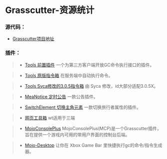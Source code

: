 # Grasscutter-资源统计

### 源代码：

* [Grasscutter项目地址](https://github.com/Grasscutters/Grasscutter)

### 插件： 

>* [Tools 前置插件](https://github.com/jie65535/gc-opencommand-plugin)   一个为第三方客户端开放GC命令执行接口的插件。


>* [Tools 原版指令箱](https://github.com/jie65535/GrasscutterCommandGenerator)  在服务端中自动执行命令。

>* [Tools Syca修改的3.0.5指令箱](https://github.com/TeyvatL/GrasscutterTool-3.0.5)  由 Syca 修改，id大部分适配3.0.5X。


>* [MeaNotice 定时公告](https://github.com/Coooookies/Grasscutter-MeaNotice)     一款公告插件。


>* [SwitchElement 切换主角元素](https://github.com/Penelopeep/SwitchElementTraveller)    一款切换旅行者属性的插件。


>* [网页工具箱](https://github.com/liujiaqi7998/GrasscuttersWebDashboard)   wt适用于三端


>* [MojoConsolePlus](https://github.com/gc-mojoconsole/gc-mojoconsole-backend)  MojoConsolePlus(MCP)是一个Grasscutter插件，旨在提供一个游戏内可用的带用户界面的控制台后端。


>* [Mojo-Desktop](https://github.com/gc-toolkit/Mojo-Desktop)   让你在 Xbox Game Bar 里快捷执行gc的命令/指令生成器。


